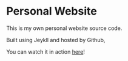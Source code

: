 # Personal Website

This is my own personal website source code.

Built using Jeykll and hosted by Github,

You can watch it in action [here](https://finbarr.dev/)!
